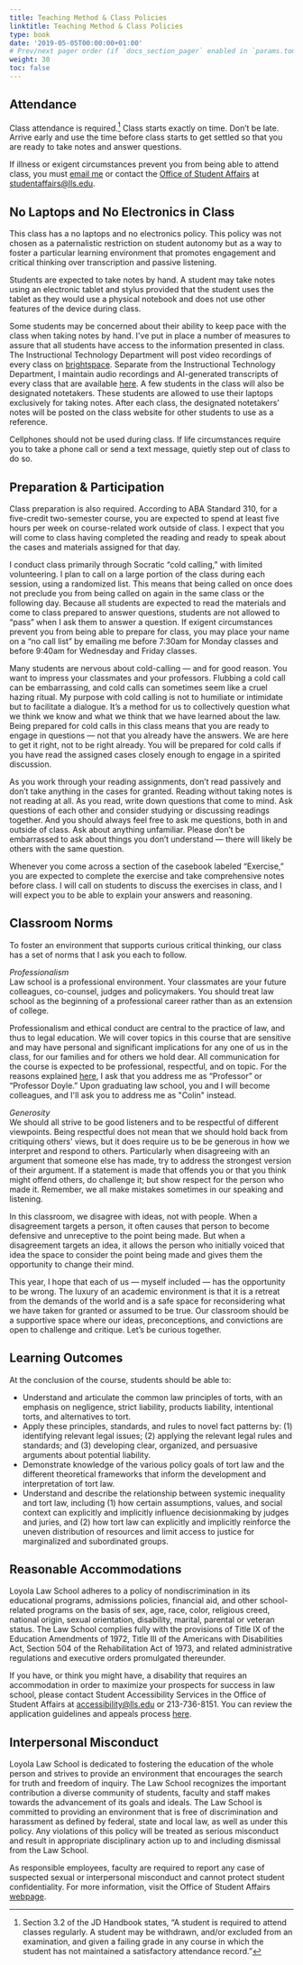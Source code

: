 ```yaml
---
title: Teaching Method & Class Policies
linktitle: Teaching Method & Class Policies
type: book
date: '2019-05-05T00:00:00+01:00'
# Prev/next pager order (if `docs_section_pager` enabled in `params.toml`)
weight: 30
toc: false
---
```


## Attendance
Class attendance is required.[^1] Class starts exactly on time. Don’t be late. Arrive early and use the time before class starts to get settled so that you are ready to take notes and answer questions. 

[^1]:Section 3.2 of the JD Handbook states, “A student is required to attend classes regularly. A student may be withdrawn, and/or excluded from an examination, and given a failing grade in any course in which the student has not maintained a satisfactory attendance record.” 

If illness or exigent circumstances prevent you from being able to attend class, you must [email me](mailto:Colin.Doyle@lls.edu?subject=Absent%20from%20Class) or contact the [Office of Student Affairs](https://studentaffairs.lls.edu/) at [studentaffairs@lls.edu](mailto:studentaffairs@lls.edu).

## No Laptops and No Electronics in Class

This class has a no laptops and no electronics policy. This policy was not chosen as a paternalistic restriction on student autonomy but as a way to foster a particular learning environment that promotes engagement and critical thinking over transcription and passive listening.

Students are expected to take notes by hand. A student may take notes using an electronic tablet and stylus provided that the student uses the tablet as they would use a physical notebook and does not use other features of the device during class.

Some students may be concerned about their ability to keep pace with the class when taking notes by hand. I've put in place a number of measures to assure that all students have access to the information presented in class. The Instructional Technology Department will post video recordings of every class on [brightspace](https://brightspace.lmu.edu/d2l/home/263272). Separate from the Instructional Technology Department, I maintain audio recordings and AI-generated transcripts of every class that are available [here](https://otter.ai/group/17087677). A few students in the class will also be designated notetakers. These students are allowed to use their laptops exclusively for taking notes. After each class, the designated notetakers’ notes will be posted on the class website for other students to use as a reference. 

Cellphones should not be used during class. If life circumstances require you to take a phone call or send a text message, quietly step out of class to do so.

## Preparation & Participation
Class preparation is also required. According to ABA Standard 310, for a five-credit two-semester course, you are expected to spend at least five hours per week on course-related work outside of class. I expect that you will come to class having completed the reading and ready to speak about the cases and materials assigned for that day. 

I conduct class primarily through Socratic “cold calling,” with limited volunteering. I plan to call on a large portion of the class during each session, using a randomized list. This means that being called on once does not preclude you from being called on again in the same class or the following day. Because all students are expected to read the materials and come to class prepared to answer questions, students are not allowed to “pass” when I ask them to answer a question. If exigent circumstances prevent you from being able to prepare for class, you may place your name on a “no call list” by emailing me before 7:30am for Monday classes and before 9:40am for Wednesday and Friday classes.

Many students are nervous about cold-calling — and for good reason. You want to impress your classmates and your professors. Flubbing a cold call can be embarrassing, and cold calls can sometimes seem like a cruel hazing ritual. My purpose with cold calling is not to humiliate or intimidate but to facilitate a dialogue. It’s a method for us to collectively question what we think we know and what we think that we have learned about the law. Being prepared for cold calls in this class means that you are ready to engage in questions — not that you already have the answers. We are here to get it right, not to be right already. You will be prepared for cold calls if you have read the assigned cases closely enough to engage in a spirited discussion. 

As you work through your reading assignments, don’t read passively and don’t take anything in the cases for granted. Reading without taking notes is not reading at all. As you read, write down questions that come to mind. Ask questions of each other and consider studying or discussing readings together. And you should always feel free to ask me questions, both in and outside of class. Ask about anything unfamiliar. Please don’t be embarrassed to ask about things you don’t understand — there will likely be others with the same question.

Whenever you come across a section of the casebook labeled “Exercise,” you are expected to complete the exercise and take comprehensive notes before class. I will call on students to discuss the exercises in class, and I will expect you to be able to explain your answers and reasoning.

## Classroom Norms
To foster an environment that supports curious critical thinking, our class has a set of norms that I ask you each to follow.

_Professionalism_ <br>
Law school is a professional environment. Your classmates are your future colleagues, co-counsel, judges and policymakers. You should treat law school as the beginning of a professional career rather than as an extension of college. 

Professionalism and ethical conduct are central to the practice of law, and thus to legal education. We will cover topics in this course that are sensitive and may have personal and significant implications for any one of us in the class, for our families and for others we hold dear. All communication for the course is expected to be professional, respectful, and on topic. For the reasons explained [here](https://mattrking.com/courses/introduction/), I ask that you address me as “Professor” or “Professor Doyle.” Upon graduating law school, you and I will become colleagues, and I'll ask you to address me as "Colin" instead.

_Generosity_ <br>
We should all strive to be good listeners and to be respectful of different viewpoints. Being respectful does not mean that we should hold back from critiquing others' views, but it does require us to be be generous in how we interpret and respond to others. Particularly when disagreeing with an argument that someone else has made, try to address the strongest version of their argument. If a statement is made that offends you or that you think might offend others, do challenge it; but show respect for the person who made it. Remember, we all make mistakes sometimes in our speaking and listening.

In this classroom, we disagree with ideas, not with people. When a disagreement targets a person, it often causes that person to become defensive and unreceptive to the point being made. But when a disagreement targets an idea, it allows the person who initially voiced that idea the space to consider the point being made and gives them the opportunity to change their mind.

This year, I hope that each of us — myself included — has the opportunity to be wrong. The luxury of an academic environment is that it is a retreat from the demands of the world and is a safe space for reconsidering what we have taken for granted or assumed to be true. Our classroom should be a supportive space where our ideas, preconceptions, and convictions are open to challenge and critique. Let’s be curious together.

## Learning Outcomes

At the conclusion of the course, students should be able to:

- Understand and articulate the common law principles of torts, with an emphasis on negligence, strict liability, products liability, intentional torts, and alternatives to tort.
- Apply these principles, standards, and rules to novel fact patterns by: (1) identifying relevant legal issues; (2) applying the relevant legal rules and standards; and (3) developing clear, organized, and persuasive arguments about potential liability.
- Demonstrate knowledge of the various policy goals of tort law and the different theoretical frameworks that inform the development and interpretation of tort law.
- Understand and describe the relationship between systemic inequality and tort law, including (1) how certain assumptions, values, and social context can explicitly and implicitly influence decisionmaking by judges and juries, and (2) how tort law can explicitly and implicitly reinforce the uneven distribution of resources and limit access to justice for marginalized and subordinated groups.

## Reasonable Accommodations

Loyola Law School adheres to a policy of nondiscrimination in its educational programs, admissions policies, financial aid, and other school-related programs on the basis of sex, age, race, color, religious creed, national origin, sexual orientation, disability, marital, parental or veteran status. The Law School complies fully with the provisions of Title IX of the Education Amendments of 1972, Title III of the Americans with Disabilities Act, Section 504 of the Rehabilitation Act of 1973, and related administrative regulations and executive orders promulgated thereunder.

If you have, or think you might have, a disability that requires an accommodation in order to maximize your prospects for success in law school, please contact Student Accessibility Services in the Office of Student Affairs at [accessibility@lls.edu](mailto:accessibility@lls.edu) or 213-736-8151. You can review the application guidelines and appeals process [here](https://my.lls.edu/studentaffairs/disabilityaccommodations).

## Interpersonal Misconduct
Loyola Law School is dedicated to fostering the education of the whole person and strives to provide an environment that encourages the search for truth and freedom of inquiry. The Law School recognizes the important contribution a diverse community of students, faculty and staff makes towards the advancement of its goals and ideals. The Law School is committed to providing an environment that is free of discrimination and harassment as defined by federal, state and local law, as well as under this policy. Any violations of this policy will be treated as serious misconduct and result in appropriate disciplinary action up to and including dismissal from the Law School.

As responsible employees, faculty are required to report any case of suspected sexual or interpersonal misconduct and cannot protect student confidentiality. For more information, visit the Office of Student Affairs [webpage](https://studentaffairs.lls.edu/).
